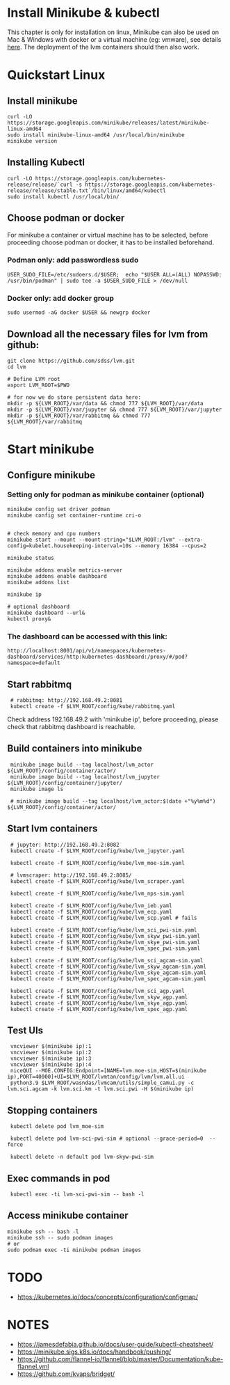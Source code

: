 # Install Minikube & kubectl

This chapter is only for installation on linux, Minikube can also be used on Mac & Windows with docker or a virtual machine (eg: vmware),
see details [here](https://minikube.sigs.k8s.io/docs/start/). The deployment of the lvm containers should then also work.

# Quickstart Linux

## Install minikube

    curl -LO https://storage.googleapis.com/minikube/releases/latest/minikube-linux-amd64
    sudo install minikube-linux-amd64 /usr/local/bin/minikube
    minikube version

## Installing Kubectl

    curl -LO https://storage.googleapis.com/kubernetes-release/release/`curl -s https://storage.googleapis.com/kubernetes-release/release/stable.txt`/bin/linux/amd64/kubectl
    sudo install kubectl /usr/local/bin/
## Choose podman or docker
For minikube a container or virtual machine has to be selected, before proceeding choose podman or docker, it has to be installed beforehand.

### Podman only: add passwordless sudo

    USER_SUDO_FILE=/etc/sudoers.d/$USER;  echo "$USER ALL=(ALL) NOPASSWD: /usr/bin/podman" | sudo tee -a $USER_SUDO_FILE > /dev/null

### Docker only: add docker group

    sudo usermod -aG docker $USER && newgrp docker
    
## Download all the necessary files for lvm from github:

    git clone https://github.com/sdss/lvm.git
    cd lvm
    
    # Define LVM root
    export LVM_ROOT=$PWD

    # for now we do store persistent data here:
    mkdir -p ${LVM_ROOT}/var/data && chmod 777 ${LVM_ROOT}/var/data
    mkdir -p ${LVM_ROOT}/var/jupyter && chmod 777 ${LVM_ROOT}/var/jupyter
    mkdir -p ${LVM_ROOT}/var/rabbitmq && chmod 777 ${LVM_ROOT}/var/rabbitmq


# Start minikube

## Configure minikube

### Setting only for podman as minikube container (optional)

    minikube config set driver podman
    minikube config set container-runtime cri-o


    # check memory and cpu numbers
    minikube start --mount --mount-string="$LVM_ROOT:/lvm" --extra-config=kubelet.housekeeping-interval=10s --memory 16384 --cpus=2 
 
    minikube status 

    minikube addons enable metrics-server
    minikube addons enable dashboard
    minikube addons list

    minikube ip
    
    # optional dashboard
    minikube dashboard --url&
    kubectl proxy&

### The dashboard can be accessed with this link:
    http://localhost:8001/api/v1/namespaces/kubernetes-dashboard/services/http:kubernetes-dashboard:/proxy/#/pod?namespace=default

## Start rabbitmq

     # rabbitmq: http://192.168.49.2:8081
     kubectl create -f $LVM_ROOT/config/kube/rabbitmq.yaml

Check address 192.168.49.2 with 'minikube ip', before proceeding, please check that rabbitmq dashboard is reachable.

## Build containers into minikube

     minikube image build --tag localhost/lvm_actor ${LVM_ROOT}/config/container/actor/
     minikube image build --tag localhost/lvm_jupyter ${LVM_ROOT}/config/container/jupyter/
     minikube image ls

     # minikube image build --tag localhost/lvm_actor:$(date +"%y%m%d") ${LVM_ROOT}/config/container/actor/

## Start lvm containers   

     # jupyter: http://192.168.49.2:8082
     kubectl create -f $LVM_ROOT/config/kube/lvm_jupyter.yaml

     kubectl create -f $LVM_ROOT/config/kube/lvm_moe-sim.yaml 

     # lvmscraper: http://192.168.49.2:8085/
     kubectl create -f $LVM_ROOT/config/kube/lvm_scraper.yaml

     kubectl create -f $LVM_ROOT/config/kube/lvm_nps-sim.yaml
     
     kubectl create -f $LVM_ROOT/config/kube/lvm_ieb.yaml
     kubectl create -f $LVM_ROOT/config/kube/lvm_ecp.yaml
     kubectl create -f $LVM_ROOT/config/kube/lvm_scp.yaml # fails

     kubectl create -f $LVM_ROOT/config/kube/lvm_sci_pwi-sim.yaml
     kubectl create -f $LVM_ROOT/config/kube/lvm_skyw_pwi-sim.yaml
     kubectl create -f $LVM_ROOT/config/kube/lvm_skye_pwi-sim.yaml
     kubectl create -f $LVM_ROOT/config/kube/lvm_spec_pwi-sim.yaml

     kubectl create -f $LVM_ROOT/config/kube/lvm_sci_agcam-sim.yaml
     kubectl create -f $LVM_ROOT/config/kube/lvm_skyw_agcam-sim.yaml
     kubectl create -f $LVM_ROOT/config/kube/lvm_skye_agcam-sim.yaml
     kubectl create -f $LVM_ROOT/config/kube/lvm_spec_agcam-sim.yaml

     kubectl create -f $LVM_ROOT/config/kube/lvm_sci_agp.yaml
     kubectl create -f $LVM_ROOT/config/kube/lvm_skyw_agp.yaml
     kubectl create -f $LVM_ROOT/config/kube/lvm_skye_agp.yaml
     kubectl create -f $LVM_ROOT/config/kube/lvm_spec_agp.yaml

## Test UIs

     vncviewer $(minikube ip):1
     vncviewer $(minikube ip):2
     vncviewer $(minikube ip):3
     vncviewer $(minikube ip):4
     niceQUI --MOE.CONFIG:Endpoint=[NAME=lvm.moe-sim,HOST=$(minikube ip),PORT=40000]+UI=$LVM_ROOT/lvmtan/config/lvm/lvm.all.ui 
     python3.9 $LVM_ROOT/wasndas/lvmcam/utils/simple_camui.py -c lvm.sci.agcam -k lvm.sci.km -t lvm.sci.pwi -H $(minikube ip)

## Stopping containers

     kubectl delete pod lvm_moe-sim

     kubectl delete pod lvm-sci-pwi-sim # optional --grace-period=0  --force

     kubectl delete -n default pod lvm-skyw-pwi-sim

## Exec commands in pod

     kubectl exec -ti lvm-sci-pwi-sim -- bash -l

## Access minikube container

    minikube ssh -- bash -l 
    minikube ssh -- sudo podman images
    # or
    sudo podman exec -ti minikube podman images


# TODO
* https://kubernetes.io/docs/concepts/configuration/configmap/

# NOTES
* https://jamesdefabia.github.io/docs/user-guide/kubectl-cheatsheet/
* https://minikube.sigs.k8s.io/docs/handbook/pushing/
* https://github.com/flannel-io/flannel/blob/master/Documentation/kube-flannel.yml
* https://github.com/kvaps/bridget/
